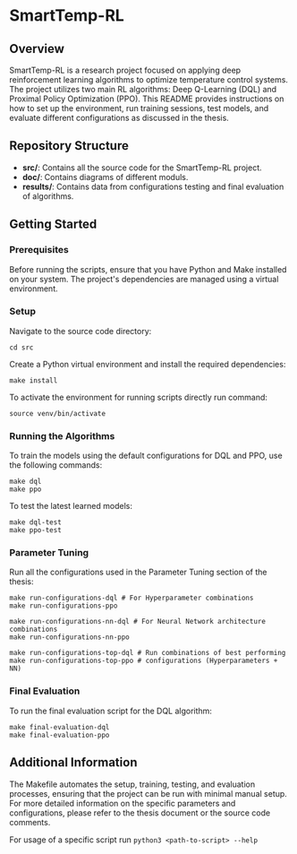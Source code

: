 # SmartTemp-RL

## Overview

SmartTemp-RL is a research project focused on applying deep reinforcement learning algorithms to optimize temperature control systems. The project utilizes two main RL algorithms: Deep Q-Learning (DQL) and Proximal Policy Optimization (PPO). This README provides instructions on how to set up the environment, run training sessions, test models, and evaluate different configurations as discussed in the thesis.

## Repository Structure

- **src/**: Contains all the source code for the SmartTemp-RL project.
- **doc/**: Contains diagrams of different moduls.
- **results/**: Contains data from configurations testing and final evaluation of algorithms.

## Getting Started

### Prerequisites

Before running the scripts, ensure that you have Python and Make installed on your system. The project's dependencies are managed using a virtual environment.

### Setup

Navigate to the source code directory:

```shell
cd src
```

Create a Python virtual environment and install the required dependencies:

```shell
make install
```

To activate the environment for running scripts directly run command:

```shell
source venv/bin/activate
```

### Running the Algorithms

To train the models using the default configurations for DQL and PPO, use the following commands:

```shell
make dql
make ppo
```

To test the latest learned models:

```shell
make dql-test
make ppo-test
```

### Parameter Tuning

Run all the configurations used in the Parameter Tuning section of the thesis:

```shell
make run-configurations-dql # For Hyperparameter combinations
make run-configurations-ppo

make run-configurations-nn-dql # For Neural Network architecture combinations
make run-configurations-nn-ppo

make run-configurations-top-dql # Run combinations of best performing
make run-configurations-top-ppo # configurations (Hyperparameters + NN)
```

### Final Evaluation

To run the final evaluation script for the DQL algorithm:

```shell
make final-evaluation-dql
make final-evaluation-ppo
```

## Additional Information

The Makefile automates the setup, training, testing, and evaluation processes, ensuring that the project can be run with minimal manual setup. For more detailed information on the specific parameters and configurations, please refer to the thesis document or the source code comments.

For usage of a specific script run `python3 <path-to-script> --help`
